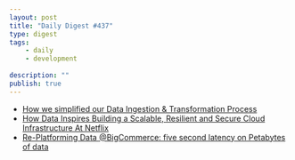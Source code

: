 ```yaml
---
layout: post
title: "Daily Digest #437"
type: digest
tags: 
    - daily
    - development
    
description: ""
publish: true
---
```


- [How we simplified our Data Ingestion & Transformation Process](https://engineering.grab.com/data-ingestion-transformation-product-insights)
- [How Data Inspires Building a Scalable, Resilient and Secure Cloud Infrastructure At Netflix](https://medium.com/netflix-techblog/how-data-inspires-building-a-scalable-resilient-and-secure-cloud-infrastructure-at-netflix-c14ea9f2d00c)
- [Re-Platforming Data @BigCommerce: five second latency on Petabytes of data](https://www.bigeng.io/re-platforming-data-at-bigcommerce-5-second-latency-on-petabytes-of-data/)
